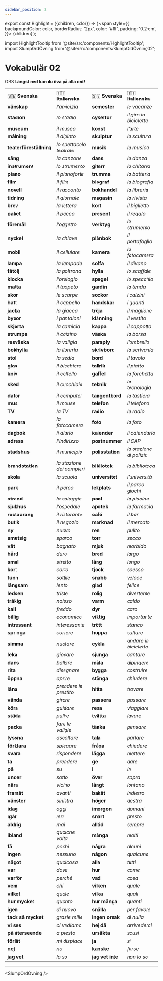 ```yaml
---
sidebar_position: 2
---
```


export const Highlight = ({children, color}) => (
  <span
    style={{
      backgroundColor: color,
      borderRadius: '2px',
      color: '#fff',
      padding: '0.2rem',
    }}>
    {children}
  </span>
);

import HighlightTooltip from '@site/src/components/HighlightTooltip';
import SlumpOrdÖvning from '@site/src/components/SlumpOrdÖvning02';

# <Highlight color="#0f025b">Vokabulär 02</Highlight>

<span className="highlight-grey">OBS</span> **Längst ned kan du öva på alla ord!**

<table>
<tbody>
<tr>
<td>🇸🇪 <b>Svenska</b></td>
<td>🇮🇹 <b>Italienska</b></td>
<td>🇸🇪 <b>Svenska</b></td>
<td>🇮🇹 <b>Italienska</b></td>
</tr>

<!-- Substantiv (100) -->
<tr><td><b>vänskap</b></td><td><i>l’amicizia</i></td><td><b>semester</b></td><td><i>le vacanze</i></td></tr>
<tr><td><b>stadion</b></td><td><i>lo stadio</i></td><td><b>cykeltur</b></td><td><i>il giro in bicicletta</i></td></tr>
<tr><td><b>museum</b></td><td><i>il museo</i></td><td><b>konst</b></td><td><i>l’arte</i></td></tr>
<tr><td><b>målning</b></td><td><i>il dipinto</i></td><td><b>skulptur</b></td><td><i>la scultura</i></td></tr>
<tr><td><b>teaterföreställning</b></td><td><i>lo spettacolo teatrale</i></td><td><b>musik</b></td><td><i>la musica</i></td></tr>
<tr><td><b>sång</b></td><td><i>la canzone</i></td><td><b>dans</b></td><td><i>la danza</i></td></tr>
<tr><td><b>instrument</b></td><td><i>lo strumento</i></td><td><b>gitarr</b></td><td><i>la chitarra</i></td></tr>
<tr><td><b>piano</b></td><td><i>il pianoforte</i></td><td><b>trumma</b></td><td><i>la batteria</i></td></tr>
<tr><td><b>film</b></td><td><i>il film</i></td><td><b>biograf</b></td><td><i>la biografia</i></td></tr>
<tr><td><b>novell</b></td><td><i>il racconto</i></td><td><b>bokhandel</b></td><td><i>la libreria</i></td></tr>
<tr><td><b>tidning</b></td><td><i>il giornale</i></td><td><b>magasin</b></td><td><i>la rivista</i></td></tr>
<tr><td><b>brev</b></td><td><i>la lettera</i></td><td><b>kort</b></td><td><i>il biglietto</i></td></tr>
<tr><td><b>paket</b></td><td><i>il pacco</i></td><td><b>present</b></td><td><i>il regalo</i></td></tr>
<tr><td><b>föremål</b></td><td><i>l’oggetto</i></td><td><b>verktyg</b></td><td><i>lo strumento</i></td></tr>
<tr><td><b>nyckel</b></td><td><i>la chiave</i></td><td><b>plånbok</b></td><td><i>il portafoglio</i></td></tr>
<tr><td><b>mobil</b></td><td><i>il cellulare</i></td><td><b>kamera</b></td><td><i>la fotocamera</i></td></tr>
<tr><td><b>lampa</b></td><td><i>la lampada</i></td><td><b>soffa</b></td><td><i>il divano</i></td></tr>
<tr><td><b>fåtölj</b></td><td><i>la poltrona</i></td><td><b>hylla</b></td><td><i>lo scaffale</i></td></tr>
<tr><td><b>klocka</b></td><td><i>l’orologio</i></td><td><b>spegel</b></td><td><i>lo specchio</i></td></tr>
<tr><td><b>matta</b></td><td><i>il tappeto</i></td><td><b>gardin</b></td><td><i>la tenda</i></td></tr>
<tr><td><b>skor</b></td><td><i>le scarpe</i></td><td><b>sockor</b></td><td><i>i calzini</i></td></tr>
<tr><td><b>hatt</b></td><td><i>il cappello</i></td><td><b>handskar</b></td><td><i>i guanti</i></td></tr>
<tr><td><b>jacka</b></td><td><i>la giacca</i></td><td><b>tröja</b></td><td><i>il maglione</i></td></tr>
<tr><td><b>byxor</b></td><td><i>i pantaloni</i></td><td><b>klänning</b></td><td><i>il vestito</i></td></tr>
<tr><td><b>skjorta</b></td><td><i>la camicia</i></td><td><b>kappa</b></td><td><i>il cappotto</i></td></tr>
<tr><td><b>strumpa</b></td><td><i>il calzino</i></td><td><b>väska</b></td><td><i>la borsa</i></td></tr>
<tr><td><b>resväska</b></td><td><i>la valigia</i></td><td><b>paraply</b></td><td><i>l’ombrello</i></td></tr>
<tr><td><b>bokhylla</b></td><td><i>la libreria</i></td><td><b>skrivbord</b></td><td><i>la scrivania</i></td></tr>
<tr><td><b>stol</b></td><td><i>la sedia</i></td><td><b>bord</b></td><td><i>il tavolo</i></td></tr>
<tr><td><b>glas</b></td><td><i>il bicchiere</i></td><td><b>tallrik</b></td><td><i>il piatto</i></td></tr>
<tr><td><b>kniv</b></td><td><i>il coltello</i></td><td><b>gaffel</b></td><td><i>la forchetta</i></td></tr>
<tr><td><b>sked</b></td><td><i>il cucchiaio</i></td><td><b>teknik</b></td><td><i>la tecnologia</i></td></tr>
<tr><td><b>dator</b></td><td><i>il computer</i></td><td><b>tangentbord</b></td><td><i>la tastiera</i></td></tr>
<tr><td><b>mus</b></td><td><i>il mouse</i></td><td><b>telefon</b></td><td><i>il telefono</i></td></tr>
<tr><td><b>TV</b></td><td><i>la TV</i></td><td><b>radio</b></td><td><i>la radio</i></td></tr>
<tr><td><b>kamera</b></td><td><i>la fotocamera</i></td><td><b>foto</b></td><td><i>la foto</i></td></tr>
<tr><td><b>dagbok</b></td><td><i>il diario</i></td><td><b>kalender</b></td><td><i>il calendario</i></td></tr>
<tr><td><b>adress</b></td><td><i>l’indirizzo</i></td><td><b>postnummer</b></td><td><i>il CAP</i></td></tr>
<tr><td><b>stadshus</b></td><td><i>il municipio</i></td><td><b>polisstation</b></td><td><i>la stazione di polizia</i></td></tr>
<tr><td><b>brandstation</b></td><td><i>la stazione dei pompieri</i></td><td><b>bibliotek</b></td><td><i>la biblioteca</i></td></tr>
<tr><td><b>skola</b></td><td><i>la scuola</i></td><td><b>universitet</b></td><td><i>l’università</i></td></tr>
<tr><td><b>park</b></td><td><i>il parco</i></td><td><b>lekplats</b></td><td><i>il parco giochi</i></td></tr>
<tr><td><b>strand</b></td><td><i>la spiaggia</i></td><td><b>pool</b></td><td><i>la piscina</i></td></tr>
<tr><td><b>sjukhus</b></td><td><i>l’ospedale</i></td><td><b>apotek</b></td><td><i>la farmacia</i></td></tr>
<tr><td><b>restaurang</b></td><td><i>il ristorante</i></td><td><b>café</b></td><td><i>il bar</i></td></tr>
<tr><td><b>butik</b></td><td><i>il negozio</i></td><td><b>marknad</b></td><td><i>il mercato</i></td></tr>

<!-- Adjektiv (25) -->
<tr><td><b>ny</b></td><td><i>nuovo</i></td><td><b>ren</b></td><td><i>pulito</i></td></tr>
<tr><td><b>smutsig</b></td><td><i>sporco</i></td><td><b>torr</b></td><td><i>secco</i></td></tr>
<tr><td><b>våt</b></td><td><i>bagnato</i></td><td><b>mjuk</b></td><td><i>morbido</i></td></tr>
<tr><td><b>hård</b></td><td><i>duro</i></td><td><b>bred</b></td><td><i>largo</i></td></tr>
<tr><td><b>smal</b></td><td><i>stretto</i></td><td><b>lång</b></td><td><i>lungo</i></td></tr>
<tr><td><b>kort</b></td><td><i>corto</i></td><td><b>tjock</b></td><td><i>spesso</i></td></tr>
<tr><td><b>tunn</b></td><td><i>sottile</i></td><td><b>snabb</b></td><td><i>veloce</i></td></tr>
<tr><td><b>långsam</b></td><td><i>lento</i></td><td><b>glad</b></td><td><i>felice</i></td></tr>
<tr><td><b>ledsen</b></td><td><i>triste</i></td><td><b>rolig</b></td><td><i>divertente</i></td></tr>
<tr><td><b>tråkig</b></td><td><i>noioso</i></td><td><b>varm</b></td><td><i>caldo</i></td></tr>
<tr><td><b>kall</b></td><td><i>freddo</i></td><td><b>dyr</b></td><td><i>caro</i></td></tr>
<tr><td><b>billig</b></td><td><i>economico</i></td><td><b>viktig</b></td><td><i>importante</i></td></tr>
<tr><td><b>intressant</b></td><td><i>interessante</i></td><td><b>trött</b></td><td><i>stanco</i></td></tr>

<!-- Verb (25) -->
<tr><td><b>springa</b></td><td><i>correre</i></td><td><b>hoppa</b></td><td><i>saltare</i></td></tr>
<tr><td><b>simma</b></td><td><i>nuotare</i></td><td><b>cykla</b></td><td><i>andare in bicicletta</i></td></tr>
<tr><td><b>leka</b></td><td><i>giocare</i></td><td><b>sjunga</b></td><td><i>cantare</i></td></tr>
<tr><td><b>dans</b></td><td><i>ballare</i></td><td><b>måla</b></td><td><i>dipingere</i></td></tr>
<tr><td><b>rita</b></td><td><i>disegnare</i></td><td><b>bygga</b></td><td><i>costruire</i></td></tr>
<tr><td><b>öppna</b></td><td><i>aprire</i></td><td><b>stänga</b></td><td><i>chiudere</i></td></tr>
<tr><td><b>låna</b></td><td><i>prendere in prestito</i></td><td><b>hitta</b></td><td><i>trovare</i></td></tr>
<tr><td><b>vända</b></td><td><i>girare</i></td><td><b>passera</b></td><td><i>passare</i></td></tr>
<tr><td><b>köra</b></td><td><i>guidare</i></td><td><b>resa</b></td><td><i>viaggiare</i></td></tr>
<tr><td><b>städa</b></td><td><i>pulire</i></td><td><b>tvätta</b></td><td><i>lavare</i></td></tr>
<tr><td><b>packa</b></td><td><i>fare le valigie</i></td><td><b>tänka</b></td><td><i>pensare</i></td></tr>
<tr><td><b>lyssna</b></td><td><i>ascoltare</i></td><td><b>tala</b></td><td><i>parlare</i></td></tr>
<tr><td><b>förklara</b></td><td><i>spiegare</i></td><td><b>fråga</b></td><td><i>chiedere</i></td></tr>
<tr><td><b>svara</b></td><td><i>rispondere</i></td><td><b>lägga</b></td><td><i>mettere</i></td></tr>
<tr><td><b>ta</b></td><td><i>prendere</i></td><td><b>ge</b></td><td><i>dare</i></td></tr>

<!-- Övrigt (25) -->
<tr><td><b>på</b></td><td><i>su</i></td><td><b>i</b></td><td><i>in</i></td></tr>
<tr><td><b>under</b></td><td><i>sotto</i></td><td><b>över</b></td><td><i>sopra</i></td></tr>
<tr><td><b>nära</b></td><td><i>vicino</i></td><td><b>långt</b></td><td><i>lontano</i></td></tr>
<tr><td><b>framåt</b></td><td><i>avanti</i></td><td><b>bakåt</b></td><td><i>indietro</i></td></tr>
<tr><td><b>vänster</b></td><td><i>sinistra</i></td><td><b>höger</b></td><td><i>destra</i></td></tr>
<tr><td><b>idag</b></td><td><i>oggi</i></td><td><b>imorgon</b></td><td><i>domani</i></td></tr>
<tr><td><b>igår</b></td><td><i>ieri</i></td><td><b>snart</b></td><td><i>presto</i></td></tr>
<tr><td><b>aldrig</b></td><td><i>mai</i></td><td><b>alltid</b></td><td><i>sempre</i></td></tr>
<tr><td><b>ibland</b></td><td><i>qualche volta</i></td><td><b>många</b></td><td><i>molti</i></td></tr>
<tr><td><b>få</b></td><td><i>pochi</i></td><td><b>några</b></td><td><i>alcuni</i></td></tr>
<tr><td><b>ingen</b></td><td><i>nessuno</i></td><td><b>någon</b></td><td><i>qualcuno</i></td></tr>
<tr><td><b>något</b></td><td><i>qualcosa</i></td><td><b>alla</b></td><td><i>tutti</i></td></tr>
<tr><td><b>var</b></td><td><i>dove</i></td><td><b>hur</b></td><td><i>come</i></td></tr>
<tr><td><b>varför</b></td><td><i>perché</i></td><td><b>vad</b></td><td><i>cosa</i></td></tr>
<tr><td><b>vem</b></td><td><i>chi</i></td><td><b>vilken</b></td><td><i>quale</i></td></tr>
<tr><td><b>vilket</b></td><td><i>quale</i></td><td><b>vilka</b></td><td><i>quali</i></td></tr>
<tr><td><b>hur mycket</b></td><td><i>quanto</i></td><td><b>hur många</b></td><td><i>quanti</i></td></tr>
<tr><td><b>igen</b></td><td><i>di nuovo</i></td><td><b>snälla</b></td><td><i>per favore</i></td></tr>
<tr><td><b>tack så mycket</b></td><td><i>grazie mille</i></td><td><b>ingen orsak</b></td><td><i>di nulla</i></td></tr>
<tr><td><b>vi ses</b></td><td><i>ci vediamo</i></td><td><b>hej då</b></td><td><i>arrivederci</i></td></tr>
<tr><td><b>på återseende</b></td><td><i>a presto</i></td><td><b>ursäkta</b></td><td><i>scusi</i></td></tr>
<tr><td><b>förlåt</b></td><td><i>mi dispiace</i></td><td><b>ja</b></td><td><i>sì</i></td></tr>
<tr><td><b>nej</b></td><td><i>no</i></td><td><b>kanske</b></td><td><i>forse</i></td></tr>
<tr><td><b>jag vet</b></td><td><i>lo so</i></td><td><b>jag vet inte</b></td><td><i>non lo so</i></td></tr>

</tbody>
</table>

---

<SlumpOrdÖvning />